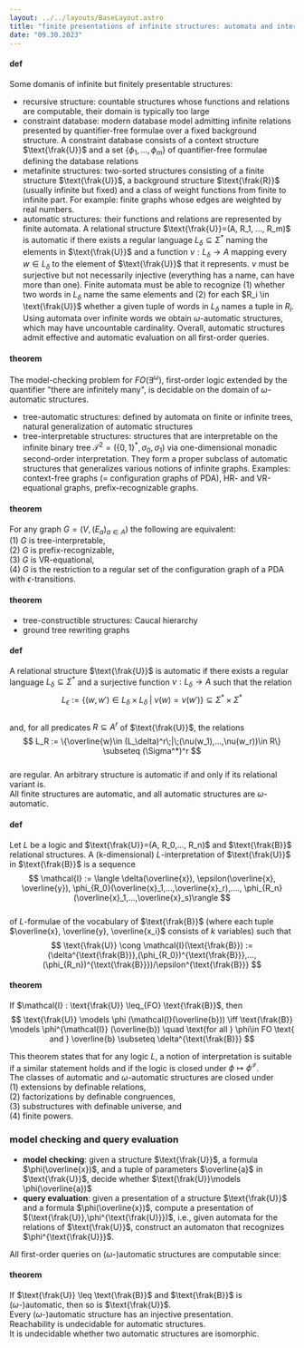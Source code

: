 ```yaml
---
layout: ../../layouts/BaseLayout.astro
title: "finite presentations of infinite structures: automata and interpretations - a. blumensath et al."
date: "09.30.2023"
---
```


#### def
Some domanis of infinite but finitely presentable structures: 
- recursive structure: countable structures whose functions and relations are computable, their domain is typically too large 
- constraint database: modern database model admitting infinite relations presented by quantifier-free formulae over a fixed background structure. A constraint database consists of a context structure $\text{\frak{U}}$ and a set $\{\phi_1, ..., \phi_m\}$ of quantifier-free formulae defining the database relations
- metafinite structures: two-sorted structures consisting of a finite structure $\text{\frak{U}}$, a background structure $\text{\frak{R}}$ (usually infinite but fixed) and a class of weight functions from finite to infinite part. For example: finite graphs whose edges are weighted by real numbers. 
- automatic structures: their functions and relations are represented by finite automata. A relational structure $\text{\frak{U}}=(A, R_1, ..., R_m)$ is automatic if there exists a regular language $L_\delta \subseteq \Sigma^*$ naming the elements in $\text{\frak{U}}$ and a function $\nu : L_\delta \rightarrow A$ mapping every $w\in L_\delta$ to the element of $\text{\frak{U}}$ that it represents. 
$\nu$ must be surjective but not necessarily injective (everything has a name, can have more than one). 
Finite automata must be able to recognize (1) whether two words in $L_\delta$ name the same elements and (2) for each $R_i \in \text{\frak{U}}$ whether a given tuple of words in $L_\delta$ names a tuple in $R_i$.
Using automata over infinite words we obtain $\omega$-automatic structures, which may have uncountable cardinality. 
Overall, automatic structures admit effective and automatic evaluation on all first-order queries. 

#### theorem
The model-checking problem for $FO(\exists^\omega)$, first-order logic extended by the quantifier "there are infinitely many", is decidable on the domain of $\omega$-automatic structures. 

- tree-automatic structures: defined by automata on finite or infinite trees, natural generalization of automatic structures 
- tree-interpretable structures: structures that are interpretable on the infinite binary tree $\mathcal{T}^2=(\{0,1\}^*, \sigma_0, \sigma_1)$ via one-dimensional monadic second-order interpretation. 
They form a proper subclass of automatic structures that generalizes various notions of infinite graphs. Examples: context-free graphs (= configuration graphs of PDA), HR- and VR-equational graphs, prefix-recognizable graphs.

#### theorem
For any graph $G=(V,(E_a)_{a\in A})$ the following are equivalent:  
(1) $G$ is tree-interpretable,  
(2) $G$ is prefix-recognizable,  
(3) $G$ is VR-equational,  
(4) $G$ is the restriction to a regular set of the configuration graph of a PDA with $\epsilon$-transitions.

#### theorem
- tree-constructible structures: Caucal hierarchy  
- ground tree rewriting graphs 

#### def
A relational structure $\text{\frak{U}}$ is automatic if there exists a regular language $L_\delta \subseteq \Sigma^*$ and a surjective function $\nu : L_\delta \rightarrow A$ such that the relation  
$$
L_\epsilon := \{(w, w')\in L_\delta \times L_\delta\;|\;\nu(w) = \nu(w')\} \subseteq \Sigma^* \times \Sigma^*
$$  
and, for all predicates $R\subseteq A^r$ of $\text{\frak{U}}$, the relations  
$$
L_R := \{\overline{w}\in (L_\delta)^r\;|\;(\nu(w_1),...,\nu(w_r))\in R\} \subseteq (\Sigma^*)^r
$$  
are regular. An arbitrary structure is automatic if and only if its relational variant is.  
All finite structures are automatic, and all automatic structures are $\omega$-automatic.

#### def
Let $L$ be a logic and $\text{\frak{U}}=(A, R_0,..., R_n)$ and $\text{\frak{B}}$ relational structures. A (k-dimensional) $L$-interpretation of $\text{\frak{U}}$ in $\text{\frak{B}}$ is a sequence  
$$
\mathcal{I} := \langle \delta(\overline{x}), \epsilon(\overline{x}, \overline{y}), \phi_{R_0}(\overline{x}_1,...,\overline{x}_r),...., \phi_{R_n}(\overline{x}_1,...,\overline{x}_s)\rangle
$$  
of $L$-formulae of the vocabulary of $\text{\frak{B}}$ (where each tuple $\overline{x}, \overline{y}, \overline{x_i}$ consists of $k$ variables) such that  
$$
\text{\frak{U}} \cong \mathcal{I}(\text{\frak{B}}) := (\delta^{\text{\frak{B}}},(\phi_{R_0})^{\text{\frak{B}}},...,(\phi_{R_n})^{\text{\frak{B}}})/\epsilon^{\text{\frak{B}}}
$$

#### theorem
If $\mathcal{I} : \text{\frak{U}} \leq_{FO} \text{\frak{B}}$, then  
$$
\text{\frak{U}} \models \phi (\mathcal{I}(\overline{b})) \iff \text{\frak{B}} \models \phi^{\mathcal{I}} (\overline{b}) \quad \text{for all } \phi\in FO \text{ and } \overline{b} \subseteq \delta^{\text{\frak{B}}}
$$

This theorem states that for any logic $L$, a notion of interpretation is suitable if a similar statement holds and if the logic is closed under $\phi \mapsto \phi^\mathcal{I}$.  
The classes of automatic and $\omega$-automatic structures are closed under  
(1) extensions by definable relations,  
(2) factorizations by definable congruences,  
(3) substructures with definable universe, and  
(4) finite powers.

### model checking and query evaluation

- **model checking**: given a structure $\text{\frak{U}}$, a formula $\phi(\overline{x})$, and a tuple of parameters $\overline{a}$ in $\text{\frak{U}}$, decide whether $\text{\frak{U}}\models \phi(\overline{a})$  
- **query evaluation**: given a presentation of a structure $\text{\frak{U}}$ and a formula $\phi(\overline{x})$, compute a presentation of $(\text{\frak{U}},\phi^{\text{\frak{U}}})$, i.e., given automata for the relations of $\text{\frak{U}}$, construct an automaton that recognizes $\phi^{\text{\frak{U}}}$.

All first-order queries on ($\omega$-)automatic structures are computable since:

#### theorem
If $\text{\frak{U}} \leq \text{\frak{B}}$ and $\text{\frak{B}}$ is ($\omega$-)automatic, then so is $\text{\frak{U}}$.  
Every ($\omega$-)automatic structure has an injective presentation.  
Reachability is undecidable for automatic structures.  
It is undecidable whether two automatic structures are isomorphic.
